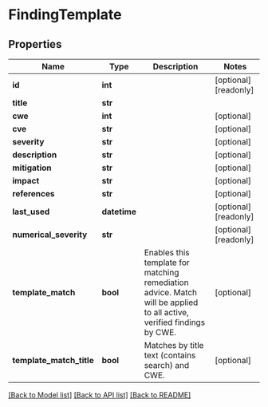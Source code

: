 # FindingTemplate

## Properties
Name | Type | Description | Notes
------------ | ------------- | ------------- | -------------
**id** | **int** |  | [optional] [readonly] 
**title** | **str** |  | 
**cwe** | **int** |  | [optional] 
**cve** | **str** |  | [optional] 
**severity** | **str** |  | [optional] 
**description** | **str** |  | [optional] 
**mitigation** | **str** |  | [optional] 
**impact** | **str** |  | [optional] 
**references** | **str** |  | [optional] 
**last_used** | **datetime** |  | [optional] [readonly] 
**numerical_severity** | **str** |  | [optional] [readonly] 
**template_match** | **bool** | Enables this template for matching remediation advice. Match will be applied to all active, verified findings by CWE. | [optional] 
**template_match_title** | **bool** | Matches by title text (contains search) and CWE. | [optional] 

[[Back to Model list]](../README.md#documentation-for-models) [[Back to API list]](../README.md#documentation-for-api-endpoints) [[Back to README]](../README.md)


